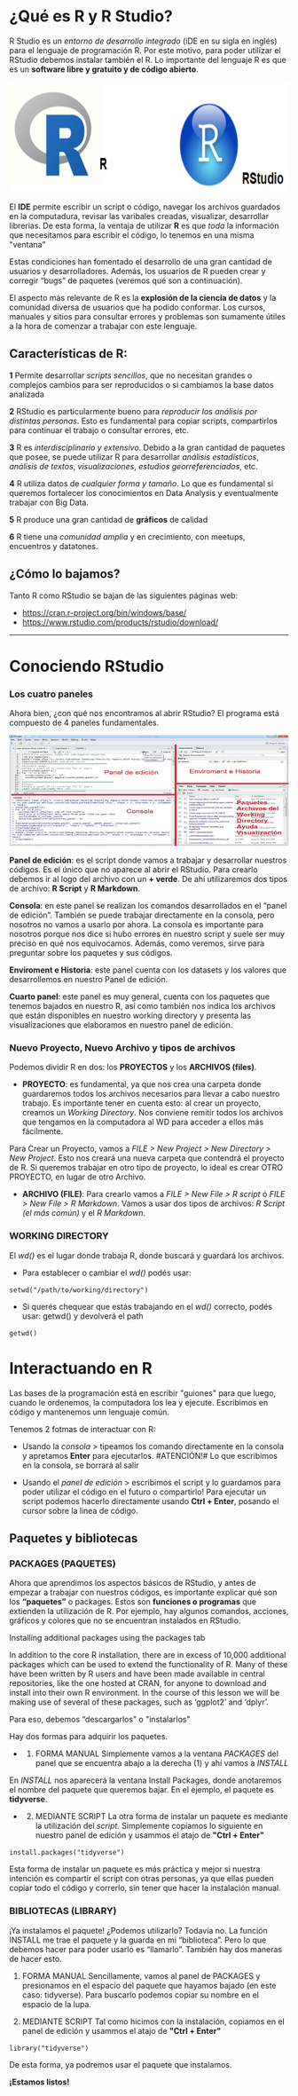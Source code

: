 # ¿Qué es R y R Studio? 

R Studio es un _entorno de desarrollo integrado_ (iDE en su sigla en inglés) para el lenguaje de programación R. Por este motivo, para poder utilizar el RStudio debemos instalar también el R. Lo importante del lenguaje R es que es un __software libre y gratuito y de código abierto__. 

<p align="center">
  <img width="600" height="200" src="/static/logosR.png">
</p>  

El __IDE__ permite escribir un script o código, navegar los archivos guardados en la computadura, revisar las varibales creadas, visualizar, desarrollar librerias. De esta forma, la ventaja de utilizar __R__ es que _toda_ la información que necesitamos para escribir el código, lo tenemos en una misma "ventana"

Estas condiciones han fomentado el desarrollo de una gran cantidad de usuarios y desarrolladores. Además, los usuarios de R pueden crear y corregir “bugs” de paquetes (veremos qué son a continuación). 

El aspecto más relevante de R es la __explosión de la ciencia de datos__ y la comunidad diversa de usuarios que ha podido conformar. Los cursos, manuales y sitios para consultar errores y problemas son sumamente útiles a la hora de comenzar a trabajar con este lenguaje. 


## Características de R:

__1__ Permite desarrollar _scripts sencillos_, que no necesitan grandes o complejos cambios para ser reproducidos o si cambiamos la base datos analizada

__2__ RStudio es particularmente bueno para _reproducir los análisis por distintas personas_. Esto es fundamental para copiar scripts, compartirlos para continuar el trabajo o consultar errores, etc. 

__3__ R es _interdisciplinario y extensivo_. Debido a la gran cantidad de paquetes que posee, se puede utilizar R para desarrollar _análisis estadísticos_, _análisis de textos_, _visualizaciones_, _estudios georreferenciados_, etc.

__4__ R utiliza datos de _cualquier forma y tamaño_. Lo que es fundamental si queremos fortalecer los conocimientos en Data Analysis y eventualmente trabajar con Big Data. 

__5__ R produce una gran cantidad de __gráficos__ de calidad 

__6__ R tiene una _comunidad amplia_ y en crecimiento, con meetups, encuentros y datatones. 


## ¿Cómo lo bajamos? 

Tanto R como RStudio se bajan de las siguientes páginas web:

- https://cran.r-project.org/bin/windows/base/
- https://www.rstudio.com/products/rstudio/download/

***

# Conociendo RStudio

### Los cuatro paneles
Ahora bien, ¿con qué nos encontramos al abrir RStudio? El programa está compuesto de 4 paneles fundamentales. 

<p align="center">
  <img width="600" height="200" src="/static/panelRstudio.png">
</p>

__Panel de edición__: es el script donde vamos a trabajar y desarrollar nuestros códigos. Es el único que no aparece al abrir el RStudio. Para crearlo debemos ir al logo del archivo con un __+ verde__. De ahí utilizaremos dos tipos de archivo: __R Script__ y __R Markdown__.

__Consola__: en este panel se realizan los comandos desarrollados en el “panel de edición”. También se puede trabajar directamente en la consola, pero nosotros no vamos a usarlo por ahora. La consola es importante para nosotros porque nos dice si hubo errores en nuestro script y suele ser muy preciso en qué nos equivocamos. Además, como veremos, sirve para preguntar sobre los paquetes y sus códigos.  

__Enviroment e Historia__: este panel cuenta con los datasets y los valores que desarrollemos en nuestro Panel de edición. 

__Cuarto panel__: este panel es muy general, cuenta con los paquetes que tenemos bajados en nuestro R, así como también nos indica los archivos que están disponibles en nuestro working directory y presenta las visualizaciones que elaboramos en nuestro panel de edición. 

### Nuevo Proyecto, Nuevo Archivo y tipos de archivos 

Podemos dividir R en dos: los __PROYECTOS__ y los __ARCHIVOS (files)__. 

+ __PROYECTO__: es fundamental, ya que nos crea una carpeta donde guardaremos todos los archivos necesarios para llevar a cabo nuestro trabajo. Es importante tener en cuenta esto: al crear un proyecto, creamos un _Working Directory_. Nos conviene remitir todos los archivos que tengamos en la computadora al WD para acceder a ellos más fácilmente. 

Para Crear un Proyecto, vamos a _FILE > New Project > New Directory > New Project_. Esto nos creará una nueva carpeta que contendrá el proyecto de R. 
Si queremos trabajar en otro tipo de proyecto, lo ideal es crear OTRO PROYECTO, en lugar de otro Archivo. 

+ __ARCHIVO (FILE)__: Para crearlo vamos a _FILE > New File > R script_ ó _FILE > New File > R Markdown_. Vamos a usar dos tipos de archivos: _R Script (el más común)_ y el _R Markdown_. 


### WORKING DIRECTORY

El _wd()_ es el lugar donde trabaja R, donde buscará y guardará los archivos. 

* Para establecer o cambiar el _wd()_ podés usar: 

```
setwd("/path/to/working/directory")
```


* Si querés chequear que estás trabajando en el _wd()_ correcto, podés usar: getwd() y devolverá el path 


```{r}
getwd()
```

# Interactuando en R 

Las bases de la programación está en escribir "guiones" para que luego, cuando le ordenemos, la computadora los lea y ejecute. Escribimos en código y mantenemos unn lenguaje común. 

Tenemos 2 fotmas de interactuar con R: 

* Usando la _consola_  > tipeamos los comando directamente en la consola y apretamos __Enter__ para ejecutarlos. #ATENCIÓN!# Lo que escribimos en la consola, se borrará al salir

* Usando el _panel de edición_ > escribimos el script y lo guardamos para poder utilizar el código en el futuro o compartirlo! Para ejecutar un script podemos hacerlo directamente usando __Ctrl + Enter__, posando el cursor sobre la linea de código. 

## Paquetes y bibliotecas

### PACKAGES (PAQUETES)

Ahora que aprendimos los aspectos básicos de RStudio, y antes de empezar a trabajar con nuestros códigos, es importante explicar qué son los __“paquetes”__ o packages. Estos son __funciones o programas__ que extienden la utilización de R. Por ejemplo, hay algunos comandos, acciones, gráficos y colores que no se encuentran instalados en RStudio. 

Installing additional packages using the packages tab

In addition to the core R installation, there are in excess of 10,000 additional packages which can be used to extend the functionality of R. Many of these have been written by R users and have been made available in central repositories, like the one hosted at CRAN, for anyone to download and install into their own R environment. In the course of this lesson we will be making use of several of these packages, such as ‘ggplot2’ and ‘dplyr’.


Para eso, debemos “descargarlos" o "instalarlos" 

Hay dos formas para adquirir los paquetes. 

* 1. FORMA MANUAL
Simplemente vamos a la ventana _PACKAGES_ del panel que se encuentra abajo a la derecha (1) y ahí vamos a _INSTALL_

En _INSTALL_ nos aparecerá la ventana Install Packages, donde anotaremos el nombre del paquete que queremos bajar. En el ejemplo, el paquete es __tidyverse__.

* 2. MEDIANTE SCRIPT
La otra forma de instalar un paquete es mediante la utilización del _script_. Simplemente copiamos lo siguiente en nuestro panel de edición y usammos el atajo de __"Ctrl + Enter"__

```{r, eval=FALSE}
install.packages("tidyverse")
```


Esta forma de instalar un paquete es más práctica y mejor si nuestra intención es compartir el script con otras personas, ya que ellas pueden copiar todo el código y correrlo, sin tener que hacer la instalación manual.  

### BIBLIOTECAS (LIBRARY)

¡Ya instalamos el paquete! ¿Podemos utilizarlo? Todavía no. La función INSTALL me trae el paquete y la guarda en mi “biblioteca”. Pero lo que debemos hacer para poder usarlo es “llamarlo”. También hay dos maneras de hacer esto.

1. FORMA MANUAL
Sencillamente, vamos al panel de PACKAGES y presionamos en el espacio del paquete que hayamos bajado (en este caso: tidyverse). Para buscarlo podemos copiar su nombre en el espacio de la lupa.

2. MEDIANTE SCRIPT
Tal como hicimos con la instalación, copiamos en el panel de edición y usammos el atajo de __"Ctrl + Enter"__

```{r warning=FALSE}
library("tidyverse")
```


De esta forma, ya podremos usar el paquete que instalamos.  

__¡Estamos listos!__
